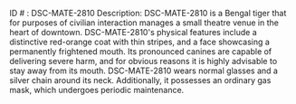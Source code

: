 ID # : DSC-MATE-2810
Description: DSC-MATE-2810 is a Bengal tiger that for purposes of civilian interaction manages a small theatre venue in the heart of downtown. DSC-MATE-2810's physical features include a distinctive red-orange coat with thin stripes, and a face showcasing a permanently frightened mouth. Its pronounced canines are capable of delivering severe harm, and for obvious reasons it is highly advisable to stay away from its mouth. DSC-MATE-2810 wears normal glasses and a silver chain around its neck. Additionally, it possesses an ordinary gas mask, which undergoes periodic maintenance.